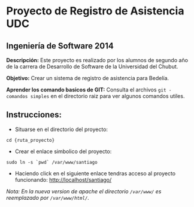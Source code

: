 Proyecto de Registro de Asistencia UDC
==========================

## Ingeniería de Software 2014

**Descripción:**
Este proyecto es realizado por los alumnos de segundo año de la carrera de Desarrollo de Software de la Universidad del Chubut.

**Objetivo:**
Crear un sistema de registro de asistencia para Bedelía.

**Aprender los comando basicos de GIT:**
Consulta el archivos ```git - comandos simples``` en el directorio raiz para ver algunos comandos utiles.


## Instrucciones:
* Situarse en el directorio del proyecto:
```
cd {ruta_proyecto}
```

* Crear el enlace simbolico del proyecto:
```
sudo ln -s `pwd` /var/www/santiago
```

* Haciendo click en el siguiente enlace tendras acceso al proyecto funcionando:
[http://localhost/santiago/](http://localhost/santiago/)


*Nota: En la nueva version de apache el directorio ```/var/www/``` es reemplazado por ```/var/www/html/```.*
